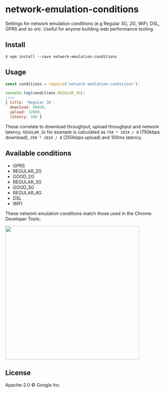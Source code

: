 # network-emulation-conditions

Settings for network emulation conditions (e.g Regular 3G, 2G, WiFi, DSL, GPRS and so on). Useful for 
anyone building web performance tooling.

## Install

```
$ npm install --save network-emulation-conditions
```

## Usage

```js
const conditions = require('network-emulation-conditions');

console.log(conditions.REGULAR_3G);
//=>
{ title: 'Regular 3G',
  download: 96000,
  upload: 32000,
  latency: 100 }
```

These correlate to download throughput, upload throughput and network latency. `REGULAR_3G`
for example is calculated as `750 * 1024 / 8` (750kbps download), `250 * 1024 / 8` (250kbps upload)
and 100ms latency.

## Available conditions

* GPRS
* REGULAR_2G
* GOOD_2G
* REGULAR_3G
* GOOD_3G
* REGULAR_4G
* DSL
* WIFI

These network emulation conditions match those used in the Chrome Developer Tools:

<img src="https://cloud.githubusercontent.com/assets/110953/19839637/b7335b5e-9ea2-11e6-81c8-6b462c04e3dd.jpg" width="420px"/>

## License

Apache-2.0 © Google Inc.